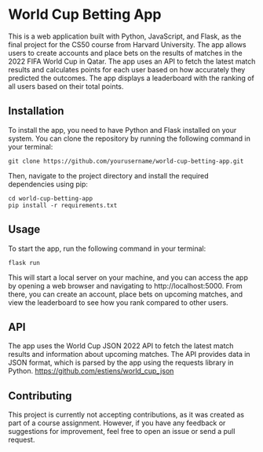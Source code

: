# World Cup Betting App
This is a web application built with Python, JavaScript, and Flask, as the final project for the CS50 course from Harvard University. The app allows users to create accounts and place bets on the results of matches in the 2022 FIFA World Cup in Qatar. The app uses an API to fetch the latest match results and calculates points for each user based on how accurately they predicted the outcomes. The app displays a leaderboard with the ranking of all users based on their total points.

## Installation
To install the app, you need to have Python and Flask installed on your system. You can clone the repository by running the following command in your terminal:

```
git clone https://github.com/yourusername/world-cup-betting-app.git
```

Then, navigate to the project directory and install the required dependencies using pip:

```
cd world-cup-betting-app
pip install -r requirements.txt
```

## Usage
To start the app, run the following command in your terminal:

```
flask run
```

This will start a local server on your machine, and you can access the app by opening a web browser and navigating to http://localhost:5000. From there, you can create an account, place bets on upcoming matches, and view the leaderboard to see how you rank compared to other users.

## API
The app uses the World Cup JSON 2022 API to fetch the latest match results and information about upcoming matches. The API provides data in JSON format, which is parsed by the app using the requests library in Python.
https://github.com/estiens/world_cup_json

## Contributing
This project is currently not accepting contributions, as it was created as part of a course assignment. However, if you have any feedback or suggestions for improvement, feel free to open an issue or send a pull request.
